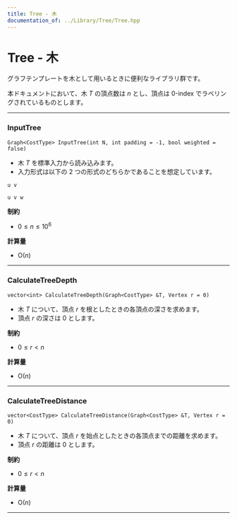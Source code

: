 ```yaml
---
title: Tree - 木
documentation_of: ../Library/Tree/Tree.hpp
---
```


# Tree - 木

グラフテンプレートを木として用いるときに便利なライブラリ群です。

本ドキュメントにおいて、木 $T$ の頂点数は $n$ とし、頂点は 0-index でラベリングされているものとします。

---

### InputTree

```
Graph<CostType> InputTree(int N, int padding = -1, bool weighted = false)
```

- 木 $T$ を標準入力から読み込みます。
- 入力形式は以下の 2 つの形式のどちらかであることを想定しています。

```
u v
```

```
u v w
```

**制約**

- $0 \le n \le 10^{6}$

**計算量**

- $\textrm{O}(n)$

---

### CalculateTreeDepth

```
vector<int> CalculateTreeDepth(Graph<CostType> &T, Vertex r = 0)
```

- 木 $T$ について、頂点 $r$ を根としたときの各頂点の深さを求めます。
- 頂点 $r$ の深さは $0$ とします。

**制約**

- $0 \le r \lt n$

**計算量**

- $\textrm{O}(n)$

---

### CalculateTreeDistance

```
vector<CostType> CalculateTreeDistance(Graph<CostType> &T, Vertex r = 0)
```

- 木 $T$ について、頂点 $r$ を始点としたときの各頂点までの距離を求めます。
- 頂点 $r$ の距離は $0$ とします。

**制約**

- $0 \le r \lt n$

**計算量**

- $\textrm{O}(n)$

---
